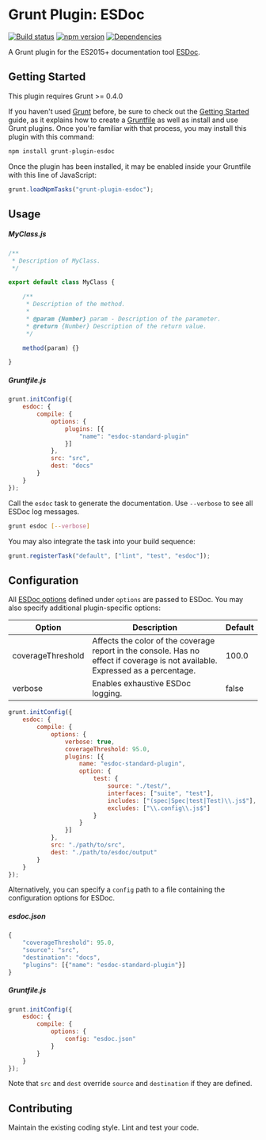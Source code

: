 # Grunt Plugin: ESDoc

[![Build status](https://travis-ci.org/vanruesc/grunt-plugin-esdoc.svg?branch=master)](https://travis-ci.org/vanruesc/grunt-plugin-esdoc)
[![npm version](https://badge.fury.io/js/grunt-plugin-esdoc.svg)](https://badge.fury.io/js/grunt-plugin-esdoc)
[![Dependencies](https://david-dm.org/vanruesc/grunt-plugin-esdoc.svg?branch=master)](https://david-dm.org/vanruesc/grunt-plugin-esdoc)

A Grunt plugin for the ES2015+ documentation tool [ESDoc](https://esdoc.org/).


## Getting Started

This plugin requires Grunt >= 0.4.0

If you haven't used [Grunt](http://gruntjs.com/) before, be sure to check out the [Getting Started](http://gruntjs.com/getting-started) 
guide, as it explains how to create a [Gruntfile](http://gruntjs.com/sample-gruntfile) as well as install and use Grunt plugins. 
Once you're familiar with that process, you may install this plugin with this command:

```sh
npm install grunt-plugin-esdoc
``` 

Once the plugin has been installed, it may be enabled inside your Gruntfile with this line of JavaScript:

```js
grunt.loadNpmTasks("grunt-plugin-esdoc");
```


## Usage

##### MyClass.js

```js
/**
 * Description of MyClass.
 */

export default class MyClass {

	/**
	 * Description of the method.
	 *
	 * @param {Number} param - Description of the parameter.
	 * @return {Number} Description of the return value.
	 */

	method(param) {}

}
```

##### Gruntfile.js

```js
grunt.initConfig({
	esdoc: {
		compile: {
			options: {
				plugins: [{
					"name": "esdoc-standard-plugin"
				}]
			},
			src: "src",
			dest: "docs"
		}
	}
});
```

Call the `esdoc` task to generate the documentation. Use `--verbose` to see all ESDoc log messages.

```bash
grunt esdoc [--verbose]
```

You may also integrate the task into your build sequence:

```js
grunt.registerTask("default", ["lint", "test", "esdoc"]);
```


## Configuration

All [ESDoc options](https://esdoc.org/manual/config.html) defined under `options` are passed to ESDoc.
You may also specify additional plugin-specific options:

| Option            | Description                                                                                                                     | Default |
|-------------------|---------------------------------------------------------------------------------------------------------------------------------|---------|
| coverageThreshold | Affects the color of the coverage report in the console. Has no effect if coverage is not available. Expressed as a percentage. | 100.0   |
| verbose           | Enables exhaustive ESDoc logging.                                                                                               | false   |

```js
grunt.initConfig({
	esdoc: {
		compile: {
			options: {
				verbose: true,
				coverageThreshold: 95.0,
				plugins: [{
					name: "esdoc-standard-plugin",
					option: {
						test: {
							source: "./test/",
							interfaces: ["suite", "test"],
							includes: ["(spec|Spec|test|Test)\\.js$"],
							excludes: ["\\.config\\.js$"]
						}
					}
				}]
			},
			src: "./path/to/src",
			dest: "./path/to/esdoc/output"
		}
	}
});
```

Alternatively, you can specify a `config` path to a file containing the configuration options for ESDoc.

##### esdoc.json

```js
{
	"coverageThreshold": 95.0,
	"source": "src",
	"destination": "docs",
	"plugins": [{"name": "esdoc-standard-plugin"}]
}
```

##### Gruntfile.js

```js
grunt.initConfig({
	esdoc: {
		compile: {
			options: {
				config: "esdoc.json"
			}
		}
	}
});
```

Note that `src` and `dest` override `source` and `destination` if they are defined.


## Contributing

Maintain the existing coding style. Lint and test your code.
